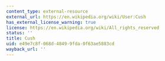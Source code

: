 ```yaml
---
content_type: external-resource
external_url: https://en.wikipedia.org/wiki/User:Cush
has_external_license_warning: true
license: https://en.wikipedia.org/wiki/All_rights_reserved
status: ''
title: Cush
uid: e49e7c8f-068d-4849-9fda-0f63ae5883cd
wayback_url: ''
---
```


